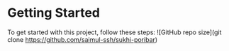 # Getting Started
To get started with this project, follow these steps:
![GitHub repo size](git clone https://github.com/saimul-ssh/sukhi-poribar)

